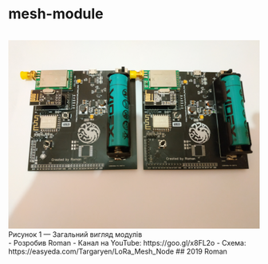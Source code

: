 # mesh-module
<br>
<a href="https://raw.githubusercontent.com/RomanButsiy/mesh-module/master/screens/Screen1.jpg"><img src="https://raw.githubusercontent.com/RomanButsiy/mesh-module/master/screens/Screen1.jpg"></a>
<br>
Рисунок 1 — Загальний вигляд модулів
<br>
 - Розробив Roman
 - Канал на YouTube: https://goo.gl/x8FL2o
 - Схема: https://easyeda.com/Targaryen/LoRa_Mesh_Node
## 2019 Roman
